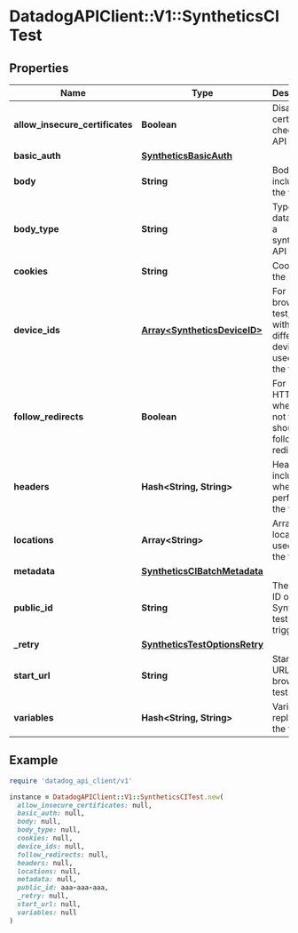 # DatadogAPIClient::V1::SyntheticsCITest

## Properties

| Name                            | Type                                                            | Description                                                                 | Notes      |
| ------------------------------- | --------------------------------------------------------------- | --------------------------------------------------------------------------- | ---------- |
| **allow_insecure_certificates** | **Boolean**                                                     | Disable certificate checks in API tests.                                    | [optional] |
| **basic_auth**                  | [**SyntheticsBasicAuth**](SyntheticsBasicAuth.md)               |                                                                             | [optional] |
| **body**                        | **String**                                                      | Body to include in the test.                                                | [optional] |
| **body_type**                   | **String**                                                      | Type of the data sent in a synthetics API test.                             | [optional] |
| **cookies**                     | **String**                                                      | Cookies for the request.                                                    | [optional] |
| **device_ids**                  | [**Array&lt;SyntheticsDeviceID&gt;**](SyntheticsDeviceID.md)    | For browser test, array with the different device IDs used to run the test. | [optional] |
| **follow_redirects**            | **Boolean**                                                     | For API HTTP test, whether or not the test should follow redirects.         | [optional] |
| **headers**                     | **Hash&lt;String, String&gt;**                                  | Headers to include when performing the test.                                | [optional] |
| **locations**                   | **Array&lt;String&gt;**                                         | Array of locations used to run the test.                                    | [optional] |
| **metadata**                    | [**SyntheticsCIBatchMetadata**](SyntheticsCIBatchMetadata.md)   |                                                                             | [optional] |
| **public_id**                   | **String**                                                      | The public ID of the Synthetics test to trigger.                            |            |
| **\_retry**                     | [**SyntheticsTestOptionsRetry**](SyntheticsTestOptionsRetry.md) |                                                                             | [optional] |
| **start_url**                   | **String**                                                      | Starting URL for the browser test.                                          | [optional] |
| **variables**                   | **Hash&lt;String, String&gt;**                                  | Variables to replace in the test.                                           | [optional] |

## Example

```ruby
require 'datadog_api_client/v1'

instance = DatadogAPIClient::V1::SyntheticsCITest.new(
  allow_insecure_certificates: null,
  basic_auth: null,
  body: null,
  body_type: null,
  cookies: null,
  device_ids: null,
  follow_redirects: null,
  headers: null,
  locations: null,
  metadata: null,
  public_id: aaa-aaa-aaa,
  _retry: null,
  start_url: null,
  variables: null
)
```
